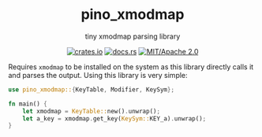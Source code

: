 <div align="center">

# pino_xmodmap

tiny xmodmap parsing library

[![crates.io](https://img.shields.io/crates/v/pino_xmodmap.svg)](https://crates.io/crates/pino_xmodmap)
[![docs.rs](https://docs.rs/pino_xmodmap/badge.svg)](https://docs.rs/pino_xmodmap)
[![MIT/Apache 2.0](https://img.shields.io/badge/license-MIT%2FApache-blue.svg)](#)

</div>

Requires `xmodmap` to be installed on the system as this library directly calls
it and parses the output. Using this library is very simple:
```rust
use pino_xmodmap::{KeyTable, Modifier, KeySym};

fn main() {
    let xmodmap = KeyTable::new().unwrap();
    let a_key = xmodmap.get_key(KeySym::KEY_a).unwrap();
}
```
